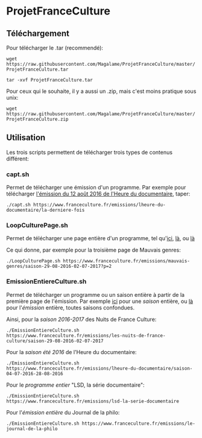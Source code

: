 # ProjetFranceCulture

## Téléchargement

Pour télécharger le .tar (recommendé):

`wget https://raw.githubusercontent.com/Magalame/ProjetFranceCulture/master/ProjetFranceCulture.tar`

`tar -xvf ProjetFranceCulture.tar`

Pour ceux qui le souhaite, il y a aussi un .zip, mais c'est moins pratique sous unix:

`wget https://raw.githubusercontent.com/Magalame/ProjetFranceCulture/master/ProjetFranceCulture.zip`


## Utilisation

Les trois scripts permettent de télécharger trois types de contenus différent:

### capt.sh

Permet de télécharger une émission d'un programme. Par exemple pour télécharger [l'émission du 12 août 2016 de l'Heure du documentaire](https://www.franceculture.fr/emissions/lheure-du-documentaire/la-derniere-fois), taper:

`./capt.sh https://www.franceculture.fr/emissions/lheure-du-documentaire/la-derniere-fois`

### LoopCulturePage.sh

Permet de télécharger une page entière d'un programme, tel qu'[ici](https://www.franceculture.fr/emissions/mauvais-genres/saison-29-08-2016-02-07-2017), [là](https://www.franceculture.fr/emissions/mauvais-genres/saison-29-08-2016-02-07-2017?p=2), ou [là](https://www.franceculture.fr/emissions/mauvais-genres/saison-29-08-2016-02-07-2017?p=3)

Ce qui donne, par exemple pour la troisième page de Mauvais genres:

`./LoopCulturePage.sh https://www.franceculture.fr/emissions/mauvais-genres/saison-29-08-2016-02-07-2017?p=2`

### EmissionEntiereCulture.sh

Permet de télécharger un programme ou un saison entière à partir de la première page de l'émission. Par exemple [ici](https://www.franceculture.fr/emissions/mauvais-genres/saison-29-08-2016-02-07-2017) pour une *saison* entière, ou [là](https://www.franceculture.fr/emissions/mauvais-genres) pour l'*émission* entière, toutes saisons confondues.

Ainsi, pour la *saison 2016-2017* des Nuits de France Culture:

`./EmissionEntiereCulture.sh https://www.franceculture.fr/emissions/les-nuits-de-france-culture/saison-29-08-2016-02-07-2017`

Pour la *saison été 2016* de l'Heure du documentaire:

`./EmissionEntiereCulture.sh https://www.franceculture.fr/emissions/lheure-du-documentaire/saison-04-07-2016-28-08-2016` 

Pour le *programme entier* "LSD, la série documentaire":

`./EmissionEntiereCulture.sh https://www.franceculture.fr/emissions/lsd-la-serie-documentaire`

Pour l'*émission entière* du Journal de la philo:

`./EmissionEntiereCulture.sh https://www.franceculture.fr/emissions/le-journal-de-la-philo`

